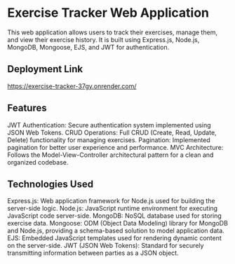 # Exercise Tracker Web Application
This web application allows users to track their exercises, manage them, and view their exercise history. It is built using Express.js, Node.js, MongoDB, Mongoose, EJS, and JWT for authentication.

## Deployment Link
https://exercise-tracker-37gy.onrender.com/

## Features
JWT Authentication: Secure authentication system implemented using JSON Web Tokens.
CRUD Operations: Full CRUD (Create, Read, Update, Delete) functionality for managing exercises.
Pagination: Implemented pagination for better user experience and performance.
MVC Architecture: Follows the Model-View-Controller architectural pattern for a clean and organized codebase.

## Technologies Used
Express.js: Web application framework for Node.js used for building the server-side logic.
Node.js: JavaScript runtime environment for executing JavaScript code server-side.
MongoDB: NoSQL database used for storing exercise data.
Mongoose: ODM (Object Data Modeling) library for MongoDB and Node.js, providing a schema-based solution to model application data.
EJS: Embedded JavaScript templates used for rendering dynamic content on the server-side.
JWT (JSON Web Tokens): Standard for securely transmitting information between parties as a JSON object.
